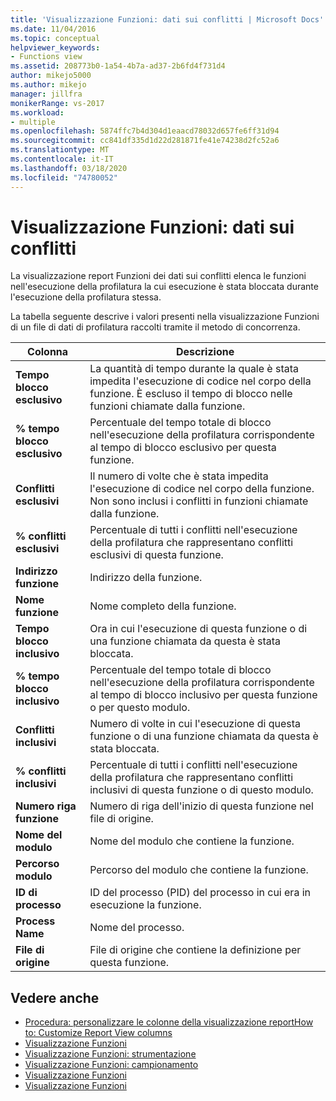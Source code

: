 ```yaml
---
title: 'Visualizzazione Funzioni: dati sui conflitti | Microsoft Docs'
ms.date: 11/04/2016
ms.topic: conceptual
helpviewer_keywords:
- Functions view
ms.assetid: 208773b0-1a54-4b7a-ad37-2b6fd4f731d4
author: mikejo5000
ms.author: mikejo
manager: jillfra
monikerRange: vs-2017
ms.workload:
- multiple
ms.openlocfilehash: 5874ffc7b4d304d1eaacd78032d657fe6ff31d94
ms.sourcegitcommit: cc841df335d1d22d281871fe41e74238d2fc52a6
ms.translationtype: MT
ms.contentlocale: it-IT
ms.lasthandoff: 03/18/2020
ms.locfileid: "74780052"
---
```

# <a name="functions-view---contention-data"></a>Visualizzazione Funzioni: dati sui conflitti
La visualizzazione report Funzioni dei dati sui conflitti elenca le funzioni nell'esecuzione della profilatura la cui esecuzione è stata bloccata durante l'esecuzione della profilatura stessa.

 La tabella seguente descrive i valori presenti nella visualizzazione Funzioni di un file di dati di profilatura raccolti tramite il metodo di concorrenza.

|Colonna|Descrizione|
|------------|-----------------|
|**Tempo blocco esclusivo**|La quantità di tempo durante la quale è stata impedita l'esecuzione di codice nel corpo della funzione. È escluso il tempo di blocco nelle funzioni chiamate dalla funzione.|
|**% tempo blocco esclusivo**|Percentuale del tempo totale di blocco nell'esecuzione della profilatura corrispondente al tempo di blocco esclusivo per questa funzione.|
|**Conflitti esclusivi**|Il numero di volte che è stata impedita l'esecuzione di codice nel corpo della funzione. Non sono inclusi i conflitti in funzioni chiamate dalla funzione.|
|**% conflitti esclusivi**|Percentuale di tutti i conflitti nell'esecuzione della profilatura che rappresentano conflitti esclusivi di questa funzione.|
|**Indirizzo funzione**|Indirizzo della funzione.|
|**Nome funzione**|Nome completo della funzione.|
|**Tempo blocco inclusivo**|Ora in cui l'esecuzione di questa funzione o di una funzione chiamata da questa è stata bloccata.|
|**% tempo blocco inclusivo**|Percentuale del tempo totale di blocco nell'esecuzione della profilatura corrispondente al tempo di blocco inclusivo per questa funzione o per questo modulo.|
|**Conflitti inclusivi**|Numero di volte in cui l'esecuzione di questa funzione o di una funzione chiamata da questa è stata bloccata.|
|**% conflitti inclusivi**|Percentuale di tutti i conflitti nell'esecuzione della profilatura che rappresentano conflitti inclusivi di questa funzione o di questo modulo.|
|**Numero riga funzione**|Numero di riga dell'inizio di questa funzione nel file di origine.|
|**Nome del modulo**|Nome del modulo che contiene la funzione.|
|**Percorso modulo**|Percorso del modulo che contiene la funzione.|
|**ID di processo**|ID del processo (PID) del processo in cui era in esecuzione la funzione.|
|**Process Name**|Nome del processo.|
|**File di origine**|File di origine che contiene la definizione per questa funzione.|

## <a name="see-also"></a>Vedere anche
- [Procedura: personalizzare le colonne della visualizzazione reportHow to: Customize Report View columns](../profiling/how-to-customize-report-view-columns.md)
- [Visualizzazione Funzioni](../profiling/functions-view.md)
- [Visualizzazione Funzioni: strumentazione](../profiling/functions-view-dotnet-memory-instrumentation-data.md)
- [Visualizzazione Funzioni: campionamento](../profiling/functions-view-dotnet-memory-sampling-data.md)
- [Visualizzazione Funzioni](../profiling/functions-view-instrumentation-data.md)
- [Visualizzazione Funzioni](../profiling/functions-view-sampling-data.md)
